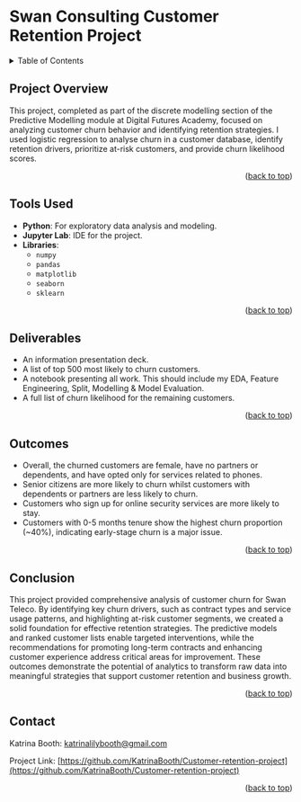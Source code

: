 <a id="readme-top"></a>

# Swan Consulting Customer Retention Project

<!-- TABLE OF CONTENTS -->
<details>
  <summary>Table of Contents</summary>
  <ol>
    <li>
      <a href="#about-the-project">Project Overview</a>
    </li>
    <li>
      <a href="#tools-used">Tools Used</a>
    </li>
    <li>
      <a href="#deliverables">Deliverables</a>
    </li>
    <li>
      <a href="#outcomes">Outcomes</a>
    </li>
    <li>
      <a href="#conclusion">Conclusion</a>
    </li>
    <li><a href="#contact">Contact</a></li>
  </ol>
</details>



<!-- ABOUT THE PROJECT -->
## Project Overview

This project, completed as part of the discrete modelling section of the Predictive Modelling module at Digital Futures Academy, focused on analyzing customer churn behavior and identifying retention strategies. I used logistic regression to analyse churn in a customer database, identify retention drivers, prioritize at-risk customers, and provide churn likelihood scores.

<p align="right">(<a href="#readme-top">back to top</a>)</p>


<!-- Tools Used -->
## Tools Used

* **Python**: For exploratory data analysis and modeling.
* **Jupyter Lab**: IDE for the project.
* **Libraries**:
  * `numpy`
  * `pandas`
  * `matplotlib`
  * `seaborn`
  * `sklearn`

<p align="right">(<a href="#readme-top">back to top</a>)</p>



<!-- Deliverables -->
## Deliverables

* An information presentation deck.
* A list of top 500 most likely to churn customers.
* A notebook presenting all work. This should include my EDA, Feature Engineering, Split, Modelling & Model Evaluation. 
* A full list of churn likelihood for the remaining customers.

<p align="right">(<a href="#readme-top">back to top</a>)</p>



<!-- Outcomes -->
## Outcomes

* Overall, the churned customers are female, have no partners or dependents, and have opted only for services related to phones.
* Senior citizens are more likely to churn whilst customers with dependents or partners are less likely to churn.
* Customers who sign up for online security services are more likely to stay.
* Customers with 0-5 months tenure show the highest churn proportion (~40%), indicating early-stage churn is a major issue.

<p align="right">(<a href="#readme-top">back to top</a>)</p>



<!-- Conclusion -->
## Conclusion

This project provided comprehensive analysis of customer churn for Swan Teleco. By identifying key churn drivers, such as contract types and service usage patterns, and highlighting at-risk customer segments, we created a solid foundation for effective retention strategies. The predictive models and ranked customer lists enable targeted interventions, while the recommendations for promoting long-term contracts and enhancing customer experience address critical areas for improvement. These outcomes demonstrate the potential of analytics to transform raw data into meaningful strategies that support customer retention and business growth.

<p align="right">(<a href="#readme-top">back to top</a>)</p>


<!-- CONTACT -->
## Contact

Katrina Booth: katrinalilybooth@gmail.com

Project Link: [https://github.com/KatrinaBooth/Customer-retention-project](https://github.com/KatrinaBooth/Customer-retention-project)

<p align="right">(<a href="#readme-top">back to top</a>)</p>
